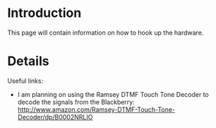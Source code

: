 # Introduction #

This page will contain information on how to hook up the hardware.


# Details #

Useful links:
  * I am planning on using the Ramsey DTMF Touch Tone Decoder to decode the signals from the Blackberry: http://www.amazon.com/Ramsey-DTMF-Touch-Tone-Decoder/dp/B0002NRLIO
